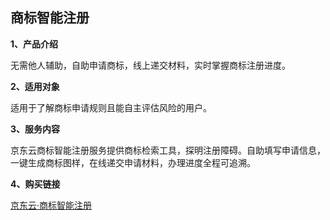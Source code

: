 ## 商标智能注册

**1、产品介绍**

无需他人辅助，自助申请商标，线上递交材料，实时掌握商标注册进度。

**2、适用对象**

适用于了解商标申请规则且能自主评估风险的用户。

**3、服务内容**

京东云商标智能注册服务提供商标检索工具，探明注册障碍。自助填写申请信息，一键生成商标图样，在线递交申请材料，办理进度全程可追溯。

**4、购买链接**

 [京东云·商标智能注册](https://qiye-console.jdcloud.com/page/trademarkRegister)
